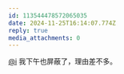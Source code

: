 ```yaml
---
id: 113544478572065035
date: 2024-11-25T16:14:07.774Z
reply: true
media_attachments: 0
---
```


[@i](https://kuu.moe/@i) 我下午也屏蔽了，理由差不多。

